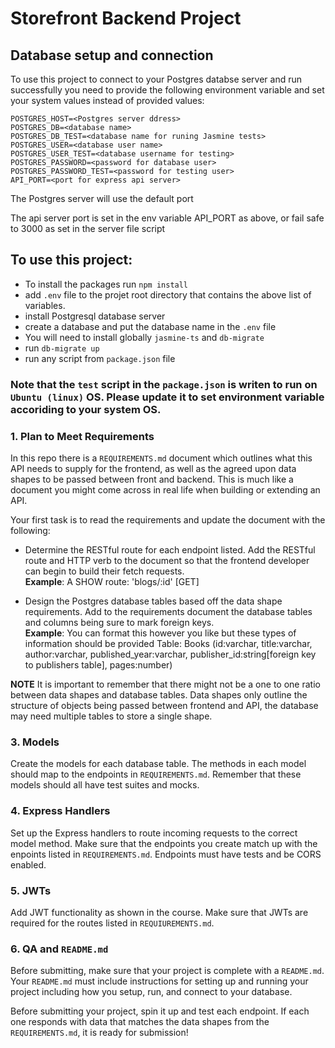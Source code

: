 # Storefront Backend Project

## Database setup and connection

To use this project to connect to your Postgres databse server and run successfully you need to provide the following environment variable and set your system values instead of provided values:

```
POSTGRES_HOST=<Postgres server ddress>
POSTGRES_DB=<database name>
POSTGRES_DB_TEST=<database name for runing Jasmine tests>
POSTGRES_USER=<database user name>
POSTGRES_USER_TEST=<database username for testing>
POSTGRES_PASSWORD=<password for database user>
POSTGRES_PASSWORD_TEST=<password for testing user>
API_PORT=<port for express api server>
```

The Postgres server will use the default port

The api server port is set in the env variable API_PORT as above, or fail safe to 3000 as set in the server file script

## To use this project:

- To install the packages run `npm install`
- add `.env` file to the projet root directory that contains the above list of variables.
- install Postgresql database server
- create a database and put the database name in the `.env` file
- You will need to install globally `jasmine-ts` and `db-migrate`
- run `db-migrate up`
- run any script from `package.json` file

### Note that the `test` script in the `package.json` is writen to run on `Ubuntu (linux)` OS. Please update it to set environment variable accoriding to your system OS.

### 1. Plan to Meet Requirements

In this repo there is a `REQUIREMENTS.md` document which outlines what this API needs to supply for the frontend, as well as the agreed upon data shapes to be passed between front and backend. This is much like a document you might come across in real life when building or extending an API.

Your first task is to read the requirements and update the document with the following:

- Determine the RESTful route for each endpoint listed. Add the RESTful route and HTTP verb to the document so that the frontend developer can begin to build their fetch requests.  
  **Example**: A SHOW route: 'blogs/:id' [GET]

- Design the Postgres database tables based off the data shape requirements. Add to the requirements document the database tables and columns being sure to mark foreign keys.  
  **Example**: You can format this however you like but these types of information should be provided
  Table: Books (id:varchar, title:varchar, author:varchar, published_year:varchar, publisher_id:string[foreign key to publishers table], pages:number)

**NOTE** It is important to remember that there might not be a one to one ratio between data shapes and database tables. Data shapes only outline the structure of objects being passed between frontend and API, the database may need multiple tables to store a single shape.

### 3. Models

Create the models for each database table. The methods in each model should map to the endpoints in `REQUIREMENTS.md`. Remember that these models should all have test suites and mocks.

### 4. Express Handlers

Set up the Express handlers to route incoming requests to the correct model method. Make sure that the endpoints you create match up with the enpoints listed in `REQUIREMENTS.md`. Endpoints must have tests and be CORS enabled.

### 5. JWTs

Add JWT functionality as shown in the course. Make sure that JWTs are required for the routes listed in `REQUIUREMENTS.md`.

### 6. QA and `README.md`

Before submitting, make sure that your project is complete with a `README.md`. Your `README.md` must include instructions for setting up and running your project including how you setup, run, and connect to your database.

Before submitting your project, spin it up and test each endpoint. If each one responds with data that matches the data shapes from the `REQUIREMENTS.md`, it is ready for submission!
